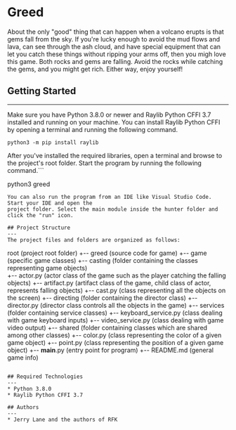 # Greed
About the only "good" thing that can happen when a volcano erupts is that gems fall from the sky. If you're lucky enough to avoid the mud flows and lava, can
see through the ash cloud, and have special equipment that can let you catch these things without ripping your arms off, then you migh love this game. Both
rocks and gems are falling. Avoid the rocks while catching the gems, and you might get rich. Either way, enjoy yourself!

## Getting Started
---
Make sure you have Python 3.8.0 or newer and Raylib Python CFFI 3.7 installed and running on your machine. You can install Raylib Python CFFI by opening a terminal and running the following command.
```
python3 -m pip install raylib
```
After you've installed the required libraries, open a terminal and browse to the project's root folder. Start the program by running the following command.```

python3 greed 
```
You can also run the program from an IDE like Visual Studio Code. Start your IDE and open the 
project folder. Select the main module inside the hunter folder and click the "run" icon.

## Project Structure
---
The project files and folders are organized as follows:
```
root                            (project root folder)
+-- greed                       (source code for game)
  +-- game                      (specific game classes)
    +-- casting                 (folder containing the classes representing game objects)  
       +-- actor.py             (actor class of the game such as the player catching the falling objects)
       +-- artifact.py          (artifact class of the game, child class of actor, represents falling objects)
       +-- cast.py              (class representing all the objects on the screen)
    +-- directing               (folder containing the director class)
       +-- director.py          (director class controls all the objects in the game)
    +-- services                (folder containing service classes)
       +-- keyboard_service.py  (class dealing with game keyboard inputs)
       +-- video_service.py     (class dealing with game video output)
    +-- shared                  (folder containing classes which are shared among other classes)
       +-- color.py             (class representing the color of a given game object)
       +-- point.py             (class representing the position of a given game object)
  +-- __main__.py               (entry point for program)
  +-- README.md                 (general game info)
```

## Required Technologies
---
* Python 3.8.0
* Raylib Python CFFI 3.7

## Authors
---
* Jerry Lane and the authors of RFK
